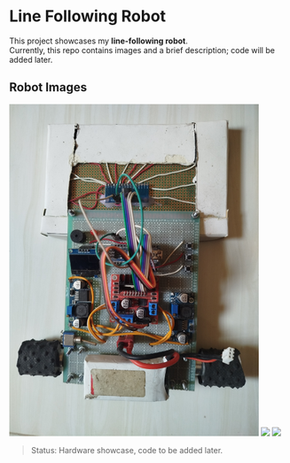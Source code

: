 # Line Following Robot

This project showcases my **line-following robot**.  
Currently, this repo contains images and a brief description; code will be added later.

## Robot Images
<img src="images/robot_top.jpg" width="450">
<img src="images/robot_bottom.jpg" width="450">
<img src="images/robot_sensor.jpg" width="450">  


> Status: Hardware showcase, code to be added later.
